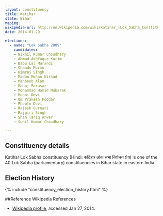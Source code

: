```yaml
---
layout: constituency
title: Katihar
state: Bihar
mapimg: 
wikipedia-url: http://en.wikipedia.com/wiki/Katihar_(Lok_Sabha_Constituency)
date: 2014-01-29

elections: 
  - name: "Lok Sabha 2009"
    candidates: 
    - Nikhil Kumar Choudhary 
    - Ahmad Ashfaque Karim 
    - Babu Lal Marandi 
    - Chandu Murmu 
    - Himraj Singh 
    - Madan Mohan Nishad 
    - Mahboob Alam 
    - Manoj Parasar 
    - Mohammad Hamid Mubarak 
    - Munni Devi 
    - Om Prakash Poddar 
    - Phoolo Devi 
    - Rajesh Gurnani 
    - Rajgiri Singh 
    - Shah Tariq Anwar 
    - Sunil Kumar Choudhary 

---
```

## Constituency details
Katihar Lok Sabha constituency (Hindi: कटिहार लोक सभा निर्वाचन क्षेत्र) is one of the 40 Lok Sabha (parliamentary) constituencies in Bihar state in eastern India.




## Election History
{% include "constituency_election_history.html" %}

##Reference
Wikipedia References
- [Wikipedia profile]({{page.profile.wikipedia}}), accessed Jan 27, 2014.

